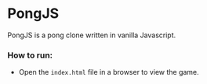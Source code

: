 # PongJS

PongJS is a pong clone written in vanilla Javascript.

### How to run:

- Open the `index.html` file in a browser to view the game.
